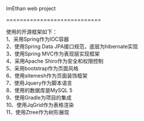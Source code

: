 ImEthan web project

============================

使用的开源框架如下：<br>
1、采用Spring作为IOC容器<br>
2、使用Spring Data JPA接口规范，底层为hibernate实现<br>
3、使用Spring MVC作为表现层实现框架<br>
4、采用Apache Shiro作为安全和权限控制<br>
5、采用bootstrap作为页面风格<br>
6、使用sitemesh作为页面装饰框架<br>
7、使用Jquery作为脚本语言<br>
8、使用的数据库是MySQL 5<br>
9、使用Gradle为项目的集成<br>
10、使用JqGrid作为表格渲染<br>
11、使用Ztree作为树形展现<br>
